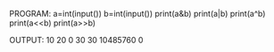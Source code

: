 PROGRAM:
a=int(input())
b=int(input())
print(a&b)
print(a|b)
print(a^b)
print(a<<b)
print(a>>b)

OUTPUT:
10
20
0
30
30
10485760
0
